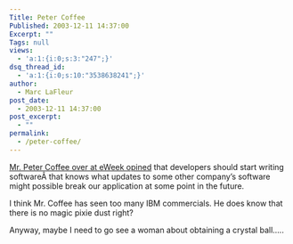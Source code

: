 ```yaml
---
Title: Peter Coffee
Published: 2003-12-11 14:37:00
Excerpt: ""
Tags: null
views:
  - 'a:1:{i:0;s:3:"247";}'
dsq_thread_id:
  - 'a:1:{i:0;s:10:"3538638241";}'
author:
  - Marc LaFleur
post_date:
  - 2003-12-11 14:37:00
post_excerpt:
  - ""
permalink:
  - /peter-coffee/
---
```

<div class="Section1"> <p><a href="http://www.eweek.com/article2/0,4149,1407901,00.asp" target="_blank">Mr. Peter Coffee over at eWeek opined</a> that developers should start writing softwareÂ that knows what updates to some other company&#8217;s software might possible break our application at some point in the future. </p> <p>I think Mr. Coffee has seen too many IBM commercials. He does know that there is no magic pixie dust right?</p> <p>Anyway, maybe I need to go see a woman about obtaining a crystal ball&#8230;..</p></div>